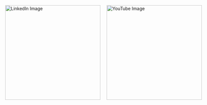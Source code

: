 <div id="header" style="display: flex; justify-content: center; gap: 20px;">
  <!-- LinkedIn Image -->
  <a href="https://www.linkedin.com/in/ismael-ruiz-ranz-2bb991197/">
    <img src="https://media.giphy.com/media/v1.Y2lkPTc5MGI3NjExbTFzY2l1eHNvYmp3Y2F3MTc4bHRwODd0ZnR4eGEycm56YWt5NzN4eCZlcD12MV9naWZzX3NlYXJjaCZjdD1n/DxqLrg8cINwnS/giphy.gif" style="width: 300px;" alt="LinkedIn Image"/>
  </a>

  <!-- YouTube Image -->
  <a href="https://www.youtube.com/@ismaelRR">
    <img src="https://media.giphy.com/media/v1.Y2lkPTc5MGI3NjExbTFzY2l1eHNvYmp3Y2F3MTc4bHRwODd0ZnR4eGEycm56YWt5NzN4eCZlcD12MV9naWZzX3NlYXJjaCZjdD1n/DxqLrg8cINwnS/giphy.gif" style="width: 300px;" alt="YouTube Image"/>
  </a>
</div>
